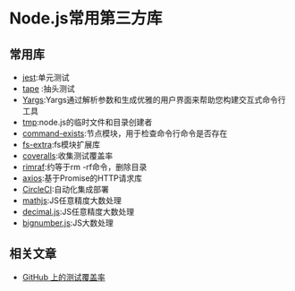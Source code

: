 # Node.js常用第三方库

## 常用库

- [jest](https://github.com/facebook/jest):单元测试
- [tape](https://github.com/substack/tape) :抽头测试
- [Yargs](https://github.com/yargs/yargs):Yargs通过解析参数和生成优雅的用户界面来帮助您构建交互式命令行工具
- [tmp](https://github.com/raszi/node-tmp):node.js的临时文件和目录创建者
- [command-exists](https://github.com/mathisonian/command-exists):节点模块，用于检查命令行命令是否存在
- [fs-extra](https://www.npmjs.com/package/fs-extra):fs模块扩展库
- [coveralls](https://github.com/nickmerwin/node-coveralls):收集测试覆盖率
- [rimraf](https://www.npmjs.com/package/rimraf):约等于rm -rf命令，删除目录
- [axios](https://github.com/axios/axios):基于Promise的HTTP请求库
- [CircleCI](https://circleci.com/):自动化集成部署
- [mathjs](https://github.com/josdejong/mathjs/):JS任意精度大数处理
- [decimal.js](https://github.com/MikeMcl/decimal.js/):JS任意精度大数处理
- [bignumber.js](https://github.com/MikeMcl/bignumber.js/):JS大数处理


## 相关文章

- [GitHub 上的测试覆盖率](http://blog.xcatliu.com/2017/03/12/test_coverage_for_github/)